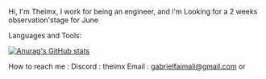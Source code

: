 Hi, I'm Theimx, I work for being an engineer, and i'm Looking for a 2 weeks observation'stage for June 

Languages and Tools:


[![Anurag's GitHub stats](https://github-readme-stats.vercel.app/api?username=Theimx)](https://github.com/anuraghazra/github-readme-stats)

How to reach me :
Discord : theimx
Email : gabrielfaimali@gmail.com or 
